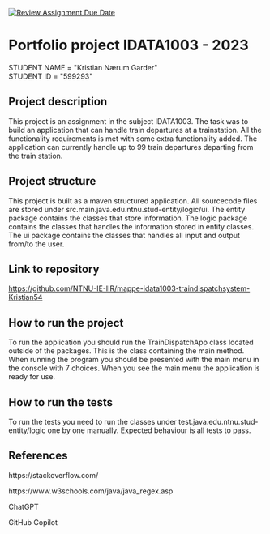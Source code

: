 [![Review Assignment Due Date](https://classroom.github.com/assets/deadline-readme-button-24ddc0f5d75046c5622901739e7c5dd533143b0c8e959d652212380cedb1ea36.svg)](https://classroom.github.com/a/HVrmLnmo)
# Portfolio project IDATA1003 - 2023

STUDENT NAME = "Kristian Nærum Garder"  
STUDENT ID = "599293"

## Project description
[//]: #
This project is an assignment in the subject IDATA1003. The task was to build an application that can handle train departures at a trainstation. All the functionality requirements is met with some extra functionality added. The application can currently handle up to 99 train departures departing from the train station.
## Project structure
[//]: #
This project is built as a maven structured application. All sourcecode files are stored under src.main.java.edu.ntnu.stud-entity/logic/ui.
The entity package contains the classes that store information. The logic package contains the classes that handles the information stored in entity classes. The ui package contains the classes that handles all input and output from/to the user.

## Link to repository
[//]: #
https://github.com/NTNU-IE-IIR/mappe-idata1003-traindispatchsystem-Kristian54

## How to run the project
[//]: #
To run the application you should run the TrainDispatchApp class located outside of the packages. This is the class containing the main method. When running the program you should be presented with the main menu in the console with 7 choices. When you see the main menu the application is ready for use.
## How to run the tests
[//]: #
To run the tests you need to run the classes under test.java.edu.ntnu.stud-entity/logic one by one manually. Expected behaviour is all tests to pass.

## References

[//]: # (TODO: Include references here, if any. For example, if you have used code from the course book, include a reference to the chapter.
Or if you have used code from a website or other source, include a link to the source.)
<p>https://stackoverflow.com/	<p>https://www.w3schools.com/java/java_regex.asp <p>ChatGPT <p>GitHub Copilot

